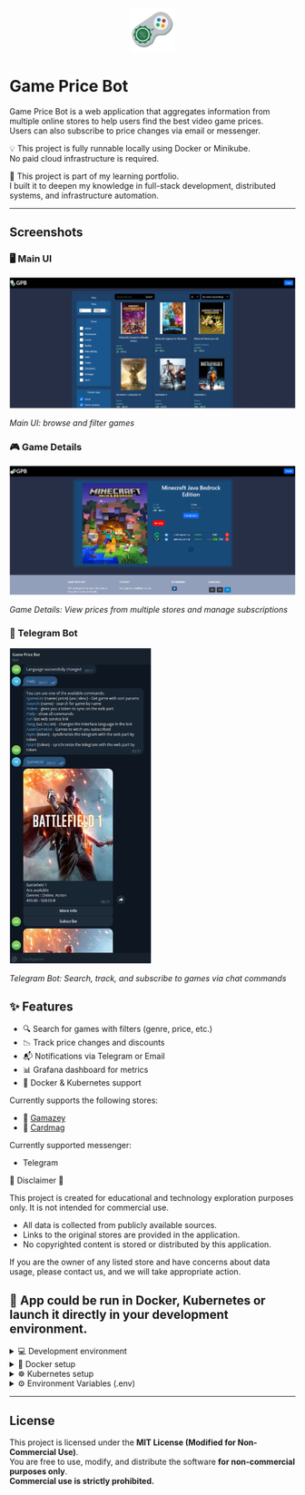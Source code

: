 <p align="center">
  <img src="./assets/logo.png" alt="Logo" width="80"/>
</p>

# Game Price Bot

Game Price Bot is a web application that aggregates information from multiple online stores to help users find the best video game prices.  
Users can also subscribe to price changes via email or messenger.

💡 This project is fully runnable locally using Docker or Minikube.  
No paid cloud infrastructure is required.

📌 This project is part of my learning portfolio.  
I built it to deepen my knowledge in full-stack development, distributed systems, and infrastructure automation.

---

## Screenshots

### 🖥️ Main UI
<img src="./assets/screenshot_1.png" alt="Main UI" width="600">
<p align="left"><i>Main UI: browse and filter games</i></p>

### 🎮 Game Details
<img src="./assets/screenshot_2.png" alt="Game Details UI" width="600"/>
<p align="left"><i>Game Details: View prices from multiple stores and manage subscriptions</i></p>

### 🤖 Telegram Bot
<img src="./assets/screenshot_3.png" alt="Telegram Bot UI" width="250"/>
<p align="left"><i>Telegram Bot: Search, track, and subscribe to games via chat commands</i></p>

## ✨ Features
- 🔍 Search for games with filters (genre, price, etc.)
- 📉 Track price changes and discounts
- 📬 Notifications via Telegram or Email
- 📊 Grafana dashboard for metrics
- 🐳 Docker & Kubernetes support


Currently supports the following stores:
- 🛒 [Gamazey](https://gamazey.com.ua)
- 🛒 [Cardmag](https://cardmag.com.ua)

Currently supported messenger:
-  Telegram

🚨 Disclaimer 🚨

This project is created for educational and technology exploration purposes only. It is not intended for commercial use.

* All data is collected from publicly available sources.
* Links to the original stores are provided in the application.
* No copyrighted content is stored or distributed by this application.

If you are the owner of any listed store and have concerns about data usage, please contact us,
and we will take appropriate action.

## 🧪 App could be run in Docker, Kubernetes  or launch it directly in your development environment.

<details>
  <summary>💻 Development environment </summary>

## Setup for development environment:

* PostgreSQL latest version
* Zookeeper 3.9.1 or higher
* Kafka 3.6.1 or higher
* Node 18.18.0
* JDK 17 or higher
* Apache Maven 3.9.0 or higher
* Gradle 8.0.2 or higher

## Step for running in development environment:

* Launch PostgreSQL server
* Start zookeeper
* Start kafka
* Start all needed services

</details>

<details>
  <summary>🐳 Docker setup </summary>

## To work with GPB in Docker you need:

* Install Docker
  Docker is needed to build images and run containers.

Download and install Docker Desktop: https://www.docker.com/products/docker-desktop/
Enable WSL 2 integration in Docker settings.

## To run GPB in Docker after installing, create a ".env" file and use the following command in root of project:

```console
docker-compose up -d
```

or if you want to build images:
```console
docker-compose up -d --build
```


</details>

<details>
  <summary>☸️ Kubernetes  setup</summary>


## To work with GPB in Kubernetes you need:

1. Install Windows Subsystem for Linux (WSL)
   Since the script is written in Bash, you need a Linux environment. Install WSL2 and a distribution like Ubuntu.

Run PowerShell as Administrator and execute:

```console
wsl --install
```

Restart your PC and install Ubuntu from the Microsoft Store.

2. Install Docker
   Docker is needed to build images and run containers.

Download and install Docker Desktop: https://www.docker.com/products/docker-desktop/
Enable WSL 2 integration in Docker settings.

3. Install Minikube
   Minikube allows you to run Kubernetes locally.

Install it via Chocolatey (in PowerShell as Administrator):

```console
choco install minikube
```

Or download it from: https://minikube.sigs.k8s.io/docs/start/

4. Install kubectl
   Kubernetes CLI is required for managing the cluster.

Install via Chocolatey:

```console
choco install kubernetes-cli
```

Or download from: https://kubernetes.io/docs/tasks/tools/install-kubectl/

5. Install helm
   Helm is the package manager for Kubernetes, used to manage and install applications.

Install via Chocolatey:

```console
choco install kubernetes-helm
```

Or download from: https://helm.sh/docs/intro/install/

## To run GPB in Minikube after installing in terminal run:

#### For stable operation of all services (Ingress, Kafka, PostgreSQL, Grafana, Loki, your backend/frontend, etc.), it's strongly recommended to allocate at least 5.5–8 GB of RAM to Minikube.:

```console
minikube start --driver=docker --cpus=4 --memory=8000
```

#### Add to your /etc/hosts (Linux/macOS) or C:\Windows\System32\drivers\etc\hosts (Windows):

##### On Windows:

```console
127.0.0.1 game.price.bot grafana.gpb
```

##### On Linux/macOS:

##### Use the EXTERNAL-IP of the ingress-nginx-controller service:

```console
kubectl get svc -n ingress-nginx
```

##### Then add the IP you see to /etc/hosts:

```console
EXTERNAL_IP game.price.bot grafana.gpb
```

#### Create a ".env" file and use the following command in root of project:


```console
bash full-deploy.sh
```

#### Open minikube tunnel by the following command:

```console
minikube tunnel
```

After running the script and opening the tunnel, keep the terminal open to maintain the tunnel connection.
You can access the services via the following links:

Frontend: https://game.price.bot
Backend: https://game.price.bot/api
Grafana: https://grafana.gpb 

Login for grafana: admin , password from ".env"

* WARNING: If ingress-nginx or other pods stay in ContainerCreating or Pending state for too long, it's likely due to insufficient resources in Docker + WSL2. In that case make sure to increase memory and CPU limits via '.wslconfig'. 

</details>


<details>
  <summary>⚙️ Environment Variables (.env)</summary>

### Environments in ".env" file (with defaults values for docker and minikube) :

PostgreSQL Configuration:

* POSTGRES_DB: The name of the database to be created in PostgreSQL.
    * Default: postgres
    * Set your custom database name here.

* POSTGRES_USER: The username to connect to the PostgreSQL database.
    * Default: postgres
    * Set your desired username here.

* POSTGRES_PASSWORD: The password for the PostgreSQL user.
    * Set a strong password for your PostgreSQL user here.

* POSTGRES_URL: The JDBC URL to connect to the PostgreSQL database.
    * Default: jdbc:postgresql://postgres:5432/postgres
    * You typically do not need to change this unless you are running PostgreSQL on a different host or port.

Kafka Configuration:

* KAFKA_SERVER_URL: The URL of the Kafka server for your backend to communicate with.
    * Default: kafka:9093 for docker compose , kafka:9092 for minikube
    * Set the correct Kafka server URL if it is different from the default.

Other Configuration:

* GAMES_IMAGE_FOLDER: The folder path for storing game-related images.
    * Default: /image_folder
    * Set your desired folder path here.

* FRONT_SERVICE_URL: The URL for the frontend service.
    * Default: http://localhost:3000 for docker compose , http://game.price.bot for minikube
    * Adjust this if your frontend service is running on a different host or port.

* BACKEND_SERVICE_URL: The URL for the backend service.
    * Default: http://localhost:8080/api for docker compose , http://game.price.bot/api for minikube
    * Adjust this if your backend service is running on a different host or port.

* GAME_SERVICE_URL: The URL for the game service.
    * Default: http://game:8081 for docker compose , http://game-service:8081 for minikube
    * Modify this URL if your game service runs on a different address or port.

* SUPPORT_EMAIL: The email address for support contact.
    * Set a valid email address for support contact here.

* TELEGRAM_BOT_URL: The URL for the Telegram bot.
  * Default: https://t.me/GamaPriceTelegramBot
  * Modify this URL if your Telegram bot runs on a different address or port.

* API_KEY: The API key used for service authorization between each other.
    * Default:
    * Set your unique API key here.

Admin Configuration:

* ADMIN_EMAIL: The email address for the admin user.
    * Set a valid email address for the admin user here.

* ADMIN_PASSWORD: The password for the admin user.
    * Set a password for the admin user here.

Mail Service Configuration:

* MAIL_USERNAME: The username for sending emails (e.g., Gmail address).
    * Enter the email address you will use to send notifications to users.

* MAIL_PASSWORD: The app password for the email account used for sending emails.
    * Set the correct password for the email account here.

Telegram Bot Configuration:

* TELEGRAM_BOT_TOKEN: The token for your Telegram bot, generated by BotFather.
    * Obtain a Telegram Bot token from BotFather and set it here or get from owner.

Token key Configuration:

* TOKEN_SECRET_KEY: Secret key for authentication token generation.

* REFRESH_TOKEN_SECRET_KEY: Secret key for refresh token generation.

Dependency Configuration:

* DEPENDENCY_REPO_URL: The folder path for storing game-related images.
    * Default: https://maven.pkg.github.com/IllusiveMan2186/GPB-common
    * Set url to dependency repository with common dependency

* DEPENDENCY_REPO_USERNAME: The URL for the frontend service.
    * Default: Your github username
    * Set username to account for reading dependency repository

* DEPENDENCY_REPO_PASSWORD: The URL for the game service.
    * Default: Your github personal access tokens
    * Set password to account for reading dependency repository

* GRAFANA_ADMIN_PASSWORD: The password for the Grafana admin user.
    * Set your password for Grafana admin user

You also could stop some docker parts and run part on yours development environment

</details>

-------------------------------------

## License

This project is licensed under the **MIT License (Modified for Non-Commercial Use)**.  
You are free to use, modify, and distribute the software **for non-commercial purposes only**.  
**Commercial use is strictly prohibited.**
